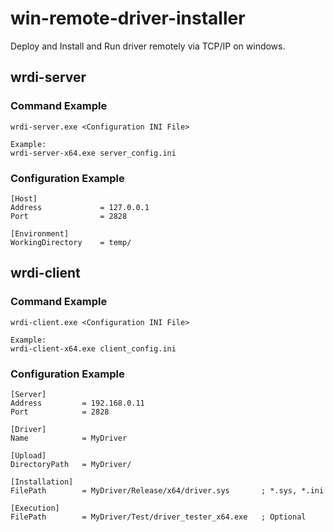 # win-remote-driver-installer
Deploy and Install and Run driver remotely via TCP/IP on windows.

## wrdi-server
### Command Example
```
wrdi-server.exe <Configuration INI File>

Example:
wrdi-server-x64.exe server_config.ini
```

### Configuration Example
```
[Host]
Address             = 127.0.0.1
Port                = 2828

[Environment]
WorkingDirectory    = temp/
```

## wrdi-client
### Command Example
```
wrdi-client.exe <Configuration INI File>

Example:
wrdi-client-x64.exe client_config.ini
```

### Configuration Example
```
[Server]
Address         = 192.168.0.11
Port            = 2828

[Driver]
Name            = MyDriver

[Upload]
DirectoryPath   = MyDriver/

[Installation]
FilePath        = MyDriver/Release/x64/driver.sys       ; *.sys, *.ini

[Execution]
FilePath        = MyDriver/Test/driver_tester_x64.exe   ; Optional
```
